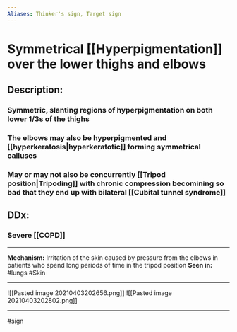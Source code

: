 ```yaml
---
Aliases: Thinker's sign, Target sign
---
```

# Symmetrical [[Hyperpigmentation]] over the lower thighs and elbows
## Description:
### Symmetric, slanting regions of hyperpigmentation on both lower 1/3s of the thighs
### The elbows may also be hyperpigmented and [[hyperkeratosis|hyperkeratotic]] forming symmetrical calluses
### May or may not also be concurrently [[Tripod position|Tripoding]] with chronic compression becomining so bad that they end up with  bilateral [[Cubital tunnel syndrome]]
## DDx:
### Severe [[COPD]]

---
**Mechanism:**  Irritation of the skin caused by pressure from the elbows in patients who spend long periods of time in the tripod position
**Seen in:** #lungs #Skin 

---
![[Pasted image 20210403202656.png]]
![[Pasted image 20210403202802.png]]

---
#sign 